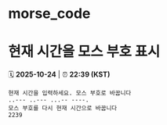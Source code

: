 # morse_code
# 현재 시간을 모스 부호 표시
<!-- MORSE_TIME_START -->
🗓️ **2025-10-24** | ⏰ **22:39 (KST)**

```
현재 시간을 입력하세요. 모스 부호로 바꿉니다
..--- ..--- ...-- ----.
모스 부호를 다시 현재 시간으로 바꿉니다
2239
```
<!-- MORSE_TIME_END -->
